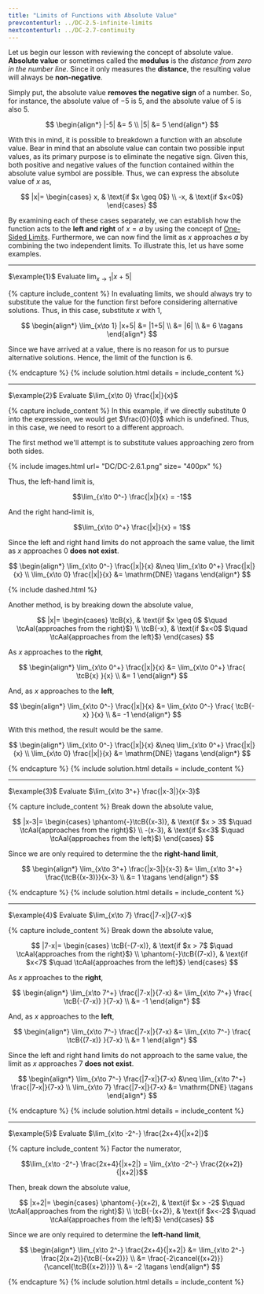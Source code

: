 ```yaml
---
title: "Limits of Functions with Absolute Value"
prevcontenturl: ../DC-2.5-infinite-limits
nextcontenturl: ../DC-2.7-continuity
---
```



Let us begin our lesson with reviewing the concept of absolute value. **Absolute value** or sometimes called the **modulus** is the *distance from zero in the number line*. 
Since it only measures the **distance**, the resulting value will always be **non-negative**.

Simply put, the absolute value **removes the negative sign** of a number. So, for instance, the absolute value of $-5$ is $5$, and the absolute value of $5$ is also $5$.

$$
\begin{align*}
	|-5| &= 5 \\
	|5| &= 5
\end{align*}
$$



With this in mind, it is possible to breakdown a function with an absolute value. Bear in mind that an absolute value can contain two possible input values, as its primary purpose is to eliminate the negative sign. Given this, both positive and negative values of the function contained within the absolute value symbol are possible. Thus, we can express the absolute value of $x$ as,

$$
|x|=
\begin{cases}
	x, & \text{if $x \geq 0$} \\
	-x, & \text{if $x<0$}
\end{cases}
$$


By examining each of these cases separately, we can establish how the function acts to the **left and right** of $x=a$ by using the concept of [One-Sided Limits](../DC-2.4-one-sided-limits). Furthermore, we can now find the limit as $x$ approaches $a$ by combining the two independent limits.
To illustrate this, let us have some examples.








---
$\example{1}$
Evaluate $\lim_{x\to 1} |x+5|$

{% capture include_content %}
In evaluating limits, we should always try to substitute the value for the function first before considering alternative solutions. Thus, in this case, substitute $x$ with 1,

$$
\begin{align*}
	\lim_{x\to 1} |x+5| &= |1+5| \\
	&= |6| \\
	&= 6		\tagans
\end{align*}
$$

Since we have arrived at a value, there is no reason for us to pursue alternative solutions. Hence, the limit of the function is 6. 

{% endcapture %}
{% include solution.html details = include_content %}






---
$\example{2}$
Evaluate $\lim_{x\to 0} \frac{|x|}{x}$

{% capture include_content %}
In this example, if we directly substitute 0 into the expression, we would get $\frac{0}{0}$ which is undefined. Thus, in this case, we need to resort to a different approach.

The first method we'll attempt is to substitute values approaching zero from both sides.

{% include images.html 
    url= "DC/DC-2.6.1.png" 
    size= "400px"
%}
	

Thus, the left-hand limit is,

$$\lim_{x\to 0^-} \frac{|x|}{x} = -1$$

And the right hand-limit is,

$$\lim_{x\to 0^+} \frac{|x|}{x} = 1$$

Since the left and right hand limits do not approach the same value, the limit as $x$ approaches $0$ **does not exist**.

$$
\begin{align*}
	\lim_{x\to 0^-} \frac{|x|}{x} &\neq \lim_{x\to 0^+} \frac{|x|}{x} \\  
	\lim_{x\to 0} \frac{|x|}{x} &= \mathrm{DNE}	\tagans
\end{align*}
$$



{% include dashed.html %}

Another method, is by breaking down the absolute value,

$$
|x|=
\begin{cases}
	\tcB{x}, & \text{if $x \geq 0$  $\quad \tcAal{approaches from the right}$} \\
	\tcB{-x}, & \text{if $x<0$  $\quad \tcAal{approaches from the left}$}
\end{cases}
$$

As $x$ approaches to the **right**,

$$
\begin{align*}
	\lim_{x\to 0^+} \frac{|x|}{x} &= \lim_{x\to 0^+} \frac{ \tcB{x} }{x} \\
	&= 1
\end{align*}
$$


And, as $x$ approaches to the **left**,

$$
\begin{align*}
	\lim_{x\to 0^-} \frac{|x|}{x} &= \lim_{x\to 0^-} \frac{ \tcB{-x} }{x} \\
	&= -1
\end{align*}
$$


With this method, the result would be the same.

$$
\begin{align*}
	\lim_{x\to 0^-} \frac{|x|}{x} &\neq \lim_{x\to 0^+} \frac{|x|}{x} \\  
	\lim_{x\to 0} \frac{|x|}{x} &= \mathrm{DNE}	\tagans
\end{align*}
$$

{% endcapture %}
{% include solution.html details = include_content %}








---
$\example{3}$
Evaluate $\lim_{x\to 3^+} \frac{|x-3|}{x-3}$

{% capture include_content %}
Break down the absolute value,

$$
|x-3|=
\begin{cases}
	\phantom{-}\tcB{(x-3)}, & \text{if $x > 3$  $\quad \tcAal{approaches from the right}$} \\
	-(x-3), & \text{if $x<3$  $\quad \tcAal{approaches from the left}$}
\end{cases}
$$

Since we are only required to determine the the **right-hand limit**,

$$
\begin{align*}
	\lim_{x\to 3^+} \frac{|x-3|}{x-3} &= \lim_{x\to 3^+} \frac{\tcB{(x-3)}}{x-3} \\
	&= 1		\tagans
\end{align*}
$$

{% endcapture %}
{% include solution.html details = include_content %}






---
$\example{4}$
Evaluate $\lim_{x\to 7} \frac{|7-x|}{7-x}$

{% capture include_content %}
Break down the absolute value,

$$
|7-x|=
\begin{cases}
	\tcB{-(7-x)}, & \text{if $x > 7$  $\quad \tcAal{approaches from the right}$} \\
	\phantom{-}\tcB{(7-x)}, & \text{if $x<7$  $\quad \tcAal{approaches from the left}$}
\end{cases}
$$

As $x$ approaches to the **right**,

$$
\begin{align*}
	\lim_{x\to 7^+} \frac{|7-x|}{7-x} &= \lim_{x\to 7^+} \frac{ \tcB{-(7-x)} }{7-x} \\
	&= -1
\end{align*}
$$

And, as $x$ approaches to the **left**,

$$
\begin{align*}
	\lim_{x\to 7^-} \frac{|7-x|}{7-x} &= \lim_{x\to 7^-} \frac{ \tcB{(7-x)} }{7-x} \\
	&= 1
\end{align*}
$$

Since the left and right hand limits do not approach to the same value, the limit as $x$ approaches 7 **does not exist**.

$$
\begin{align*}
	\lim_{x\to 7^-} \frac{|7-x|}{7-x} &\neq \lim_{x\to 7^+} \frac{|7-x|}{7-x} \\  
	\lim_{x\to 7} \frac{|7-x|}{7-x} &= \mathrm{DNE}	\tagans
\end{align*}
$$

{% endcapture %}
{% include solution.html details = include_content %}





---
$\example{5}$
Evaluate $\lim_{x\to -2^-} \frac{2x+4}{|x+2|}$

{% capture include_content %}
Factor the numerator,

$$\lim_{x\to -2^-} \frac{2x+4}{|x+2|} = \lim_{x\to -2^-} \frac{2(x+2)}{|x+2|}$$

Then, break down the absolute value,

$$
|x+2|=
\begin{cases}
	\phantom{-}(x+2), & \text{if $x > -2$  $\quad \tcAal{approaches from the right}$} \\
	\tcB{-(x+2)}, & \text{if $x<-2$  $\quad \tcAal{approaches from the left}$}
\end{cases}
$$

Since we are only required to determine the **left-hand limit**,

$$
\begin{align*}
	\lim_{x\to 2^-} \frac{2x+4}{|x+2|} &= \lim_{x\to 2^-} \frac{2(x+2)}{\tcB{-(x+2)}} \\
    &= \frac{-2\cancel{(x+2)}}{\cancel{\tcB{(x+2)}}} \\
	&= -2		\tagans
\end{align*}
$$

{% endcapture %}
{% include solution.html details = include_content %}
